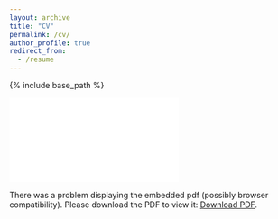 ```yaml
---
layout: archive
title: "CV"
permalink: /cv/
author_profile: true
redirect_from:
  - /resume
---
```


{% include base_path %}

<object data='/files/yiling_cv.pdf' type='application/pdf' width='700px' height='700px'>
<embed src='/files/yiling_cv.pdf'> <p> There was a problem displaying the embedded pdf (possibly browser compatibility). Please download the PDF to view it: <a href='/files/yiling_cv.pdf'>Download PDF</a>.  </p></embed>
</object>
